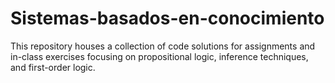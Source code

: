 # Sistemas-basados-en-conocimiento
This repository houses a collection of code solutions for assignments and in-class exercises focusing on propositional logic, inference techniques, and first-order logic. 
